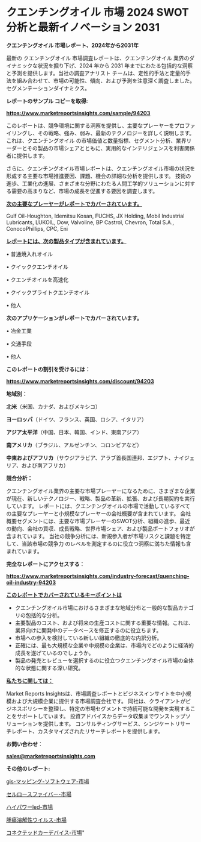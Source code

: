 # クエンチングオイル 市場 2024 SWOT 分析と最新イノベーション 2031

<strong>クエンチングオイル 市場レポート、2024年から2031年</strong>

最新の クエンチングオイル 市場調査レポートは、クエンチングオイル 業界のダイナミックな状況を掘り下げ、2024 年から 2031 年までにわたる包括的な洞察と予測を提供します。当社の調査アナリスト チームは、定性的手法と定量的手法を組み合わせて、市場の可能性、傾向、および予測を注意深く調査しました。 セグメンテーションダイナミクス。



<strong>レポートのサンプル コピーを取得:</strong> <a href=https://www.marketreportsinsights.com/sample/94203>

<strong><u>https://www.marketreportsinsights.com/sample/94203</u></strong></a>

このレポートは、競争環境に関する洞察を提供し、主要なプレーヤーをプロファイリングし、その戦略、強み、弱み、最新のテクノロジーを詳しく説明します。 これは、クエンチングオイル の市場価値と数量指標、セグメント分析、業界リーダーとその製品の市場シェアとともに、実用的なインテリジェンスを利害関係者に提供します。

さらに、クエンチングオイル市場レポートは、クエンチングオイル市場の状況を形成する主要な市場推進要因、課題、機会の詳細な分析を提供します。 技術の進歩、工業化の進展、さまざまな分野にわたる人間工学的ソリューションに対する需要の高まりなど、市場の成長を促進する要因を調査します。



<strong><u>次の主要なプレーヤーがレポートでカバーされています。</u></strong>

Gulf Oil-Houghton, Idemitsu Kosan, FUCHS, JX Holding, Mobil Industrial Lubricants, LUKOIL, Dow, Valvoline, BP Castrol, Chevron, Total S.A., ConocoPhillips, CPC, Eni



<strong><u><b>レポートには、次の製品タイプが含まれています。</b></u></strong>

• 普通焼入れオイル

• クイッククエンチオイル

• クエンチオイルを高速化

• クイックブライトクエンチオイル

• 他人



<strong><b>次のアプリケーションがレポートでカバーされています。</b></strong>

• 冶金工業

• 交通手段

• 他人



<strong><b>このレポートの割引を受けるには：</b></strong><a href=https://www.marketreportsinsights.com/discount/94203>

<strong><u>https://www.marketreportsinsights.com/discount/94203</u></strong></a>



<strong>地域別：</strong>



<strong>北米</strong>（米国、カナダ、およびメキシコ）



<strong>ヨーロッパ</strong>（ドイツ、フランス、英国、ロシア、イタリア）



<strong>アジア太平洋</strong>（中国、日本、韓国、インド、東南アジア）



<strong>南アメリカ</strong>（ブラジル、アルゼンチン、コロンビアなど）



<strong>中東およびアフリカ</strong>（サウジアラビア、アラブ首長国連邦、エジプト、ナイジェリア、および南アフリカ）



<strong>競合分析：</strong>

クエンチングオイル業界の主要な市場プレーヤーになるために、さまざまな企業が現在、新しいテクノロジー、戦略、製品の革新、拡張、および長期契約を実行しています。 レポートには、クエンチングオイルの市場で活動しているすべての主要なプレーヤーと小規模なプレーヤーの会社概要が含まれています。 会社概要セグメントには、主要な市場プレーヤーのSWOT分析、組織の進歩、最近の動向、会社の買収、成長戦略、世界市場シェア、および製品ポートフォリオが含まれています。 当社の競争分析には、新規参入者が市場リスクと課題を特定して、当該市場の競争力 のレベルを測定するのに役立つ洞察に満ちた情報も含まれています。



<strong>完全なレポートにアクセスする</strong>：

<a href=https://www.marketreportsinsights.com/industry-forecast/quenching-oil-industry-94203>

<strong><u>https://www.marketreportsinsights.com/industry-forecast/quenching-oil-industry-94203</u></strong></a>



<strong><u><b>このレポートでカバーされているキーポイントは</b></u></strong>
<ul>
  <li>クエンチングオイル市場におけるさまざまな地域分布と一般的な製品カテゴリの包括的な分析。</li>
  <li>主要製品のコスト、および将来の生産コストに関する重要な情報。これは、業界向けに開発中のデータベースを修正するのに役立ちます。</li>
  <li>市場への参入を検討している新しい組織の徹底的な内訳分析。</li>
  <li>正確には、最も大規模な企業や中規模の企業は、市場内でどのように経済的成長を遂げているのでしょうか。</li>
  <li>製品の発売とレビューを選択するのに役立つクエンチングオイル市場の全体的な状態に関する深い研究。</li>
</ul>


<strong><u><b>私たちに関しては：</b></u></strong>

Market Reports Insightsは、市場調査レポートとビジネスインサイトを中小規模および大規模企業に提供する市場調査会社です。 同社は、クライアントがビジネスポリシーを整理し、特定の市場セグメントで持続可能な開発を実現することをサポートしています。 投資アドバイスからデータ収集までワンストップソリューションを提供します。 コンサルティングサービス、シンジケートリサーチレポート、カスタマイズされたリサーチレポートを提供します。



<strong><b>お問い合わせ</b></strong>：

<a href=mailto:sales@marketreportsinsights.com>

<strong><u>sales@marketreportsinsights.com</u></strong></a>



<strong>その他のレポート:</strong>

<a href=https://www.linkedin.com/pulse/gis-マッピング-ソフトウェア-市場-2023-推進要因と成長機会-2030-pr-news-hub-rjqef/>gis-マッピング-ソフトウェア-市場</a>

<a href=https://www.linkedin.com/pulse/セルロースファイバー-市場-2023-最新の-cagr-および成長分析-zhjyf/>セルロースファイバー-市場</a>

<a href=https://www.linkedin.com/pulse/ハイパワーled-市場-2030-年までの需要に焦点を当てた-2023-年調査レポート-rkj5f/>ハイパワーled-市場</a>

<a href=https://www.linkedin.com/pulse/腫瘍溶解性ウイルス-市場-2023-総利益と主要ベンダー-2030-pr-news-hub-u7bdf/>腫瘍溶解性ウイルス-市場</a>

<a href=https://www.linkedin.com/pulse/コネクテッドカーデバイス-市場-2023-総利益と主要ベンダー-2030-ic79f/>コネクテッドカーデバイス-市場</a>"
